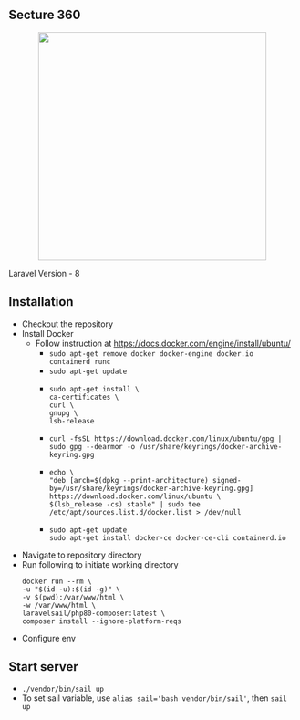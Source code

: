 
## Secture 360

<p align="center"><a href="https://laravel.com" target="_blank"><img src="https://raw.githubusercontent.com/laravel/art/master/logo-lockup/5%20SVG/2%20CMYK/1%20Full%20Color/laravel-logolockup-cmyk-red.svg" width="400"></a></p>
    Laravel Version - 8
<p align="center">

</p>


## Installation

- Checkout the repository
- Install Docker 
  - Follow instruction at https://docs.docker.com/engine/install/ubuntu/
    - `sudo apt-get remove docker docker-engine docker.io containerd runc`
    - `sudo apt-get update`
    - ```
      sudo apt-get install \
      ca-certificates \
      curl \
      gnupg \
      lsb-release 
      ```
    - ```
      curl -fsSL https://download.docker.com/linux/ubuntu/gpg | sudo gpg --dearmor -o /usr/share/keyrings/docker-archive-keyring.gpg
      ```
    - ```
      echo \
      "deb [arch=$(dpkg --print-architecture) signed-by=/usr/share/keyrings/docker-archive-keyring.gpg] https://download.docker.com/linux/ubuntu \
      $(lsb_release -cs) stable" | sudo tee /etc/apt/sources.list.d/docker.list > /dev/null
      ```
    - ``` 
      sudo apt-get update
      sudo apt-get install docker-ce docker-ce-cli containerd.io
      ```
- Navigate to repository directory
- Run following to initiate working directory      
    ```
    docker run --rm \
    -u "$(id -u):$(id -g)" \
    -v $(pwd):/var/www/html \
    -w /var/www/html \
    laravelsail/php80-composer:latest \
    composer install --ignore-platform-reqs
    ```
- Configure env
## Start server 
  - `./vendor/bin/sail up`
  - To set sail variable, use `alias sail='bash vendor/bin/sail'`, then `sail up`

  
